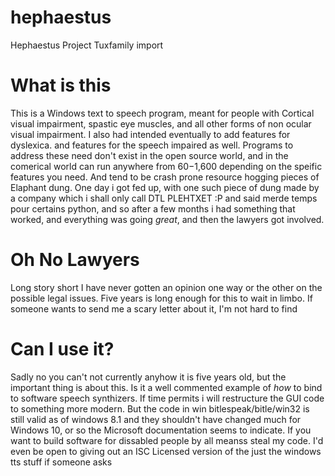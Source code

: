 # hephaestus
Hephaestus Project Tuxfamily import

# What is this
 This is a Windows text to speech program, meant for people with Cortical visual impairment, spastic eye muscles, and all other forms of non ocular visual impairment. I also had intended eventually to add features for dyslexica. and features for the speech impaired as well. Programs to address these need don't exist in the open source world, and in the comerical world can run anywhere from $60-$1,600 depending on the speific features you need. And tend to be crash prone resource hogging pieces of Elaphant dung. One day i got fed up, with one such piece of dung made by a company which i shall only call DTL PLEHTXET :P and said merde temps pour certains python, and so after a few months i had something that worked, and everything was going *great*, and then the lawyers got involved.
  
  # Oh No Lawyers
  Long story short I have never gotten an opinion one way or the other on the possible legal issues. Five years is long enough for this to wait in limbo. If someone wants to send me a scary letter about it, I'm not hard to find
  
  # Can I use it?
  
  Sadly no you can't not currently anyhow it is five years old, but the important thing is about this. Is it a well commented example of  *how* to bind to software speech synthizers. If time permits i will restructure the GUI code to something more modern. But the code in win  bitlespeak/bitle/win32 is still valid as of windows 8.1 and they shouldn't have changed much for Windows 10, or so the Microsoft documentation seems to indicate. If you want to build software for dissabled people by all meanss steal my code. I'd even be open to giving out an ISC Licensed version of the just the windows tts stuff if someone asks
